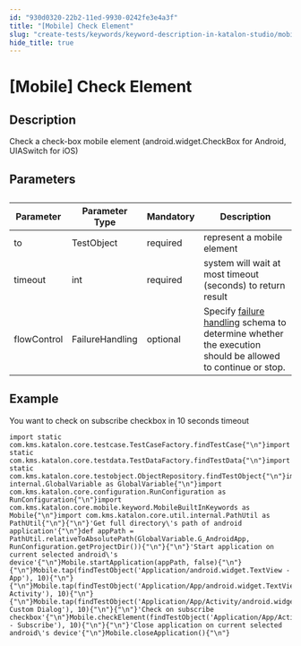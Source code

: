 ```yaml
---
id: "930d0320-22b2-11ed-9930-0242fe3e4a3f"
title: "[Mobile] Check Element"
slug: "create-tests/keywords/keyword-description-in-katalon-studio/mobile-keywords/mobile-check-element"
hide_title: true
---
```


# <a id="id_0" class="anchor_top_offset"/><a id="ariaid-title1" class="anchor_top_offset"/>[Mobile] Check Element


## <a id="id_0__id_1" class="anchor_top_offset"/>Description

              
<p xmlns="http://www.w3.org/1999/xhtml" className="p">Check a check-box mobile element (android.widget.CheckBox for   Android, UIASwitch for iOS)</p> 
      

## <a id="id_0__id_2" class="anchor_top_offset"/>Parameters

              
<table xmlns="http://www.w3.org/1999/xhtml" className="table anchor_top_offset" id="id_0__27a721e6-d352-4f0f-834f-39e14036a2c5"><caption /><thead className="thead"><tr className><th className="entry anchor_top_offset" id="id_0__27a721e6-d352-4f0f-834f-39e14036a2c5__entry__1">Parameter</th><th className="entry anchor_top_offset" id="id_0__27a721e6-d352-4f0f-834f-39e14036a2c5__entry__2">Parameter Type</th><th className="entry anchor_top_offset" id="id_0__27a721e6-d352-4f0f-834f-39e14036a2c5__entry__3">Mandatory</th><th className="entry anchor_top_offset" id="id_0__27a721e6-d352-4f0f-834f-39e14036a2c5__entry__4">Description</th></tr></thead><tbody className="tbody"><tr className><td className="entry" headers="id_0__27a721e6-d352-4f0f-834f-39e14036a2c5__entry__1 id_0__27a721e6-d352-4f0f-834f-39e14036a2c5__entry__2 id_0__27a721e6-d352-4f0f-834f-39e14036a2c5__entry__3 id_0__27a721e6-d352-4f0f-834f-39e14036a2c5__entry__4 ">to</td><td className="entry" headers="id_0__27a721e6-d352-4f0f-834f-39e14036a2c5__entry__1 id_0__27a721e6-d352-4f0f-834f-39e14036a2c5__entry__2 id_0__27a721e6-d352-4f0f-834f-39e14036a2c5__entry__3 id_0__27a721e6-d352-4f0f-834f-39e14036a2c5__entry__4 ">TestObject</td><td className="entry" headers="id_0__27a721e6-d352-4f0f-834f-39e14036a2c5__entry__1 id_0__27a721e6-d352-4f0f-834f-39e14036a2c5__entry__2 id_0__27a721e6-d352-4f0f-834f-39e14036a2c5__entry__3 id_0__27a721e6-d352-4f0f-834f-39e14036a2c5__entry__4 ">required</td><td className="entry" headers="id_0__27a721e6-d352-4f0f-834f-39e14036a2c5__entry__1 id_0__27a721e6-d352-4f0f-834f-39e14036a2c5__entry__2 id_0__27a721e6-d352-4f0f-834f-39e14036a2c5__entry__3 id_0__27a721e6-d352-4f0f-834f-39e14036a2c5__entry__4 ">represent a mobile element</td></tr><tr className><td className="entry" headers="id_0__27a721e6-d352-4f0f-834f-39e14036a2c5__entry__1 id_0__27a721e6-d352-4f0f-834f-39e14036a2c5__entry__2 id_0__27a721e6-d352-4f0f-834f-39e14036a2c5__entry__3 id_0__27a721e6-d352-4f0f-834f-39e14036a2c5__entry__4 ">timeout</td><td className="entry" headers="id_0__27a721e6-d352-4f0f-834f-39e14036a2c5__entry__1 id_0__27a721e6-d352-4f0f-834f-39e14036a2c5__entry__2 id_0__27a721e6-d352-4f0f-834f-39e14036a2c5__entry__3 id_0__27a721e6-d352-4f0f-834f-39e14036a2c5__entry__4 ">int</td><td className="entry" headers="id_0__27a721e6-d352-4f0f-834f-39e14036a2c5__entry__1 id_0__27a721e6-d352-4f0f-834f-39e14036a2c5__entry__2 id_0__27a721e6-d352-4f0f-834f-39e14036a2c5__entry__3 id_0__27a721e6-d352-4f0f-834f-39e14036a2c5__entry__4 ">required</td><td className="entry" headers="id_0__27a721e6-d352-4f0f-834f-39e14036a2c5__entry__1 id_0__27a721e6-d352-4f0f-834f-39e14036a2c5__entry__2 id_0__27a721e6-d352-4f0f-834f-39e14036a2c5__entry__3 id_0__27a721e6-d352-4f0f-834f-39e14036a2c5__entry__4 ">system will wait at most timeout (seconds) to return         result</td></tr><tr className><td className="entry" headers="id_0__27a721e6-d352-4f0f-834f-39e14036a2c5__entry__1 id_0__27a721e6-d352-4f0f-834f-39e14036a2c5__entry__2 id_0__27a721e6-d352-4f0f-834f-39e14036a2c5__entry__3 id_0__27a721e6-d352-4f0f-834f-39e14036a2c5__entry__4 ">flowControl</td><td className="entry" headers="id_0__27a721e6-d352-4f0f-834f-39e14036a2c5__entry__1 id_0__27a721e6-d352-4f0f-834f-39e14036a2c5__entry__2 id_0__27a721e6-d352-4f0f-834f-39e14036a2c5__entry__3 id_0__27a721e6-d352-4f0f-834f-39e14036a2c5__entry__4 ">FailureHandling</td><td className="entry" headers="id_0__27a721e6-d352-4f0f-834f-39e14036a2c5__entry__1 id_0__27a721e6-d352-4f0f-834f-39e14036a2c5__entry__2 id_0__27a721e6-d352-4f0f-834f-39e14036a2c5__entry__3 id_0__27a721e6-d352-4f0f-834f-39e14036a2c5__entry__4 ">optional</td><td className="entry" headers="id_0__27a721e6-d352-4f0f-834f-39e14036a2c5__entry__1 id_0__27a721e6-d352-4f0f-834f-39e14036a2c5__entry__2 id_0__27a721e6-d352-4f0f-834f-39e14036a2c5__entry__3 id_0__27a721e6-d352-4f0f-834f-39e14036a2c5__entry__4 ">Specify <a className="xref" href="/maintain/configure-failure-handling-settings-in-katalon-studio">failure handling</a> schema to         determine whether the execution should be allowed to continue or         stop.</td></tr></tbody></table> 
      

## <a id="id_0__id_3" class="anchor_top_offset"/>Example

              
<p xmlns="http://www.w3.org/1999/xhtml" className="p">You want to check on subscribe checkbox in 10 seconds   timeout</p> 
              
<pre xmlns="http://www.w3.org/1999/xhtml" className="pre codeblock"><code>import static com.kms.katalon.core.testcase.TestCaseFactory.findTestCase{"\n"}import static com.kms.katalon.core.testdata.TestDataFactory.findTestData{"\n"}import static com.kms.katalon.core.testobject.ObjectRepository.findTestObject{"\n"}import internal.GlobalVariable as GlobalVariable{"\n"}import com.kms.katalon.core.configuration.RunConfiguration as RunConfiguration{"\n"}import com.kms.katalon.core.mobile.keyword.MobileBuiltInKeywords as Mobile{"\n"}import com.kms.katalon.core.util.internal.PathUtil as PathUtil{"\n"}{"\n"}'Get full directory\'s path of android application'{"\n"}def appPath = PathUtil.relativeToAbsolutePath(GlobalVariable.G_AndroidApp, RunConfiguration.getProjectDir()){"\n"}{"\n"}'Start application on current selected android\'s device'{"\n"}Mobile.startApplication(appPath, false){"\n"}{"\n"}Mobile.tap(findTestObject('Application/android.widget.TextView - App'), 10){"\n"}{"\n"}Mobile.tap(findTestObject('Application/App/android.widget.TextView-Activity'), 10){"\n"}{"\n"}Mobile.tap(findTestObject('Application/App/Activity/android.widget.TextView-Custom Dialog'), 10){"\n"}{"\n"}'Check on subscribe checkbox'{"\n"}Mobile.checkElement(findTestObject('Application/App/Activity/android.widget.Check - Subscribe'), 10){"\n"}{"\n"}'Close application on current selected android\'s device'{"\n"}Mobile.closeApplication(){"\n"}</code></pre> 
            
